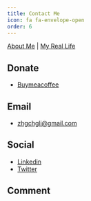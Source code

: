 ```yaml
---
title: Contact Me
icon: fa fa-envelope-open
order: 6
---
```


[About Me](/about/) | [My Real Life](/real/)

## Donate
- [Buymeacoffee](https://www.buymeacoffee.com/zhgchgli)

## Email
- [zhgchgli@gmail.com](mailto:zhgchgli@gmail.com)

## Social
- [Linkedin](https://www.linkedin.com/in/zhgchgli/)
- [Twitter](https://twitter.com/zhgchgli)


## Comment
<div id="disqus_thread"></div>
<script>
    var disqus_config = function () {
        this.page.url = "https://zhgchg.li/contact/";
        this.page.identifier = "contact";
    };
    (function() { // DON'T EDIT BELOW THIS LINE
    var d = document, s = d.createElement('script');
    s.src = 'https://zhgchgli.disqus.com/embed.js';
    s.setAttribute('data-timestamp', +new Date());
    (d.head || d.body).appendChild(s);
    })();
</script>